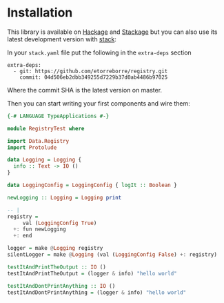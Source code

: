 # Installation

This library is available on [Hackage](https://hackage.haskell.org/package/registry) and [Stackage](https://www.stackage.org/lts-13.3/package/registry-0.1.2.2) but you can also use its latest development version with [stack](https://docs.haskellstack.org/en/stable/README):

In your `stack.yaml` file put the following in the `extra-deps` section
```
extra-deps:
  - git: https://github.com/etorreborre/registry.git
    commit: 04d506eb2dbb349255d7229b37d0ab4486b97025
```

Where the commit SHA is the latest version on master.

Then you can start writing your first components and wire them:
```haskell
{-# LANGUAGE TypeApplications #-}

module RegistryTest where

import Data.Registry
import Protolude

data Logging = Logging {
  info :: Text -> IO ()
}

data LoggingConfig = LoggingConfig { logIt :: Boolean }

newLogging :: Logging = Logging print

-- |
registry =
     val (LoggingConfig True)
  +: fun newLogging
  +: end

logger = make @Logging registry
silentLogger = make @Logging (val (LoggingConfig False) +: registry)

testItAndPrintTheOutput :: IO ()
testItAndPrintTheOutput = (logger & info) "hello world"

testItAndDontPrintAnything :: IO ()
testItAndDontPrintAnything = (logger & info) "hello world"
```
